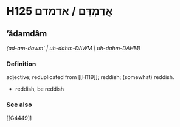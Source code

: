 # H125 אֲדַמְדָּם / אדמדם

## ʼădamdâm

_(ad-am-dawm' | uh-dahm-DAWM | uh-dahm-DAHM)_

### Definition

adjective; reduplicated from [[H119]]; reddish; (somewhat) reddish.

- reddish, be reddish
### See also

[[G4449]]

